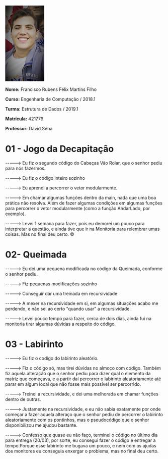 ![](eu_Easy-Resize.com.jpg)

**Nome:** Francisco Rubens Félix Martins Filho

**Curso:** Engenharia de Computação / 2018.1  

**Turma:** Estrutura de Dados / 2019.1 

**Matrícula:** 421779

**Professor:** David Sena 

# 01 - Jogo da Decapitação
-----> 	Eu fiz o segundo código do Cabeças Vão Rolar, que o senhor pediu para nós fazermos.

----->	Eu fiz o código inteiro sozinho

-----> 	Eu aprendi a percorrer o vetor modularmente.

-----> 	Em chamar algumas funções dentro da main, nada que uma boa prática não resolva. Além de fazer algumas
condições em algumas funções para percorrer o vetor modularmente (como a função AndarLado, por exemplo).

-----> 	Levei 1 semana para fazer, pois eu demorei um pouco para interpretar a questão, e ainda tive que ir na Monitoria
para relembrar umas coisas. Mas no final deu certo.
©

# 02- Queimada
-----> Eu dei uma pequena modificada no código da Queimada, conforme o senhor pediu.

-----> Fiz pequenas modificações sozinho

-----> Conseguir dar uma treinada em recursividade

-----> A mexer na recursividade em si, em algumas situações acabo me perdendo, e não sei ao certo
"quando usar" a recursividade.

-----> Levei pouco tempo para fazer, cerca de dois dias, ainda fui na monitoria tirar algumas dúvidas a respeito do código.

# 03 - Labirinto
-----> Eu fiz o codigo do labirinto aleatório.

-----> Fiz o código só, mas tirei dúvidas no almoço com código. Também fiz aquela alteração que o senhor pediu para dizer qual o elemento da matriz que começava, e a partir daí percorrer o labirinto aleatoriamente até parar em algum local que não fosse mais possível ser percorrido.

-----> Treinei a recursividade, e dei uma melhorada em chamar funções dentro de outras.

-----> Justamente na recursividade, e eu não sabia exatamente por onde começar a fazer aquela alteraço que o senhor pediu de percorrer o labirinto aleatoriamente com os pontinhos, mas o pseudocódigo que o senhor disponibilizou me ajudou bastante.

-----> Confesso que quase eu não faço, terminei o código no último dia para entrega (20/03), por sorte, eu consegui fazer o código e entregar a tempo.Porque esse labirinto me bugava um pouco, e nem com as ajudas dos monitores eu conseguia enxergar o problema, mas no final deu certo.

